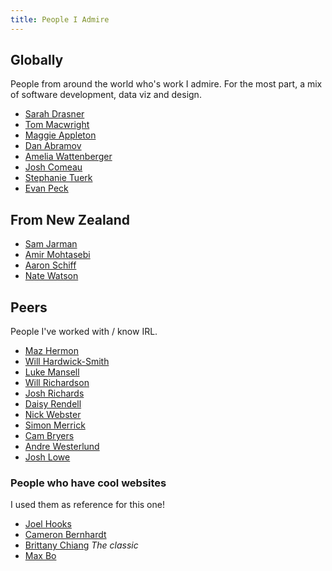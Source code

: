 ```yaml
---
title: People I Admire
---
```


## Globally

People from around the world who's work I admire. For the most part, a mix of software development, data viz and design. 

- [Sarah Drasner](https://sarah.dev)
- [Tom Macwright](https://macwright.com)
- [Maggie Appleton](https://maggieappleton.com)
- [Dan Abramov](https://danabra.mov)
- [Amelia Wattenberger](https://wattenberger.com)
- [Josh Comeau](https://www.joshwcomeau.com)
- [Stephanie Tuerk](https://stephanietuerk.net)
- [Evan Peck](https://evanpeck.github.io/)

## From New Zealand

- [Sam Jarman](https://www.samjarman.co.nz)
- [Amir Mohtasebi](https://mohtasebi.com)
- [Aaron Schiff](https://schiff.nz/)
- [Nate Watson](https://nw.nz/)

## Peers

People I've worked with / know IRL.

- [Maz Hermon](https://github.com/mazhermon)
- [Will Hardwick-Smith](https://www.willhs.me)
- [Luke Mansell](https://github.com/lukemansell)
- [Will Richardson](https://willhbr.net)
- [Josh Richards](https://josh.work)
- [Daisy Rendell](https://dazede.github.io)
- [Nick Webster](https://nick.geek.nz)
- [Simon Merrick](https://simonmerrick.com)
- [Cam Bryers](https://www.cameronbryers.dev)
- [Andre Westerlund](https://www.andrewesterlund.com)
- [Josh Lowe](https://www.joshjohnlowe.com)

### People who have cool websites

I used them as reference for this one!

- [Joel Hooks](https://joelhooks.com)
- [Cameron Bernhardt](https://cameronbernhardt.com)
- [Brittany Chiang](https://brittanychiang.com) *The classic*
- [Max Bo](https://maxbo.me)

